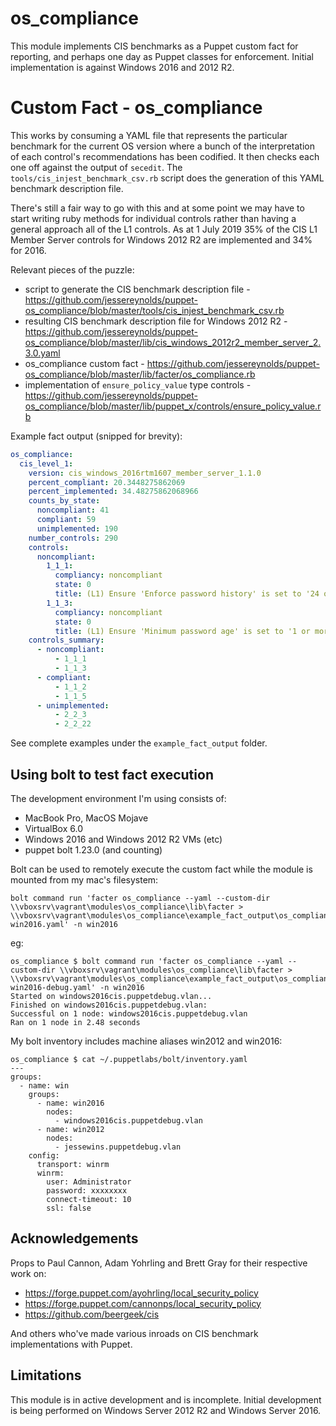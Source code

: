 
# os_compliance

This module implements CIS benchmarks as a Puppet custom fact for reporting, and perhaps one day as Puppet classes for enforcement. Initial implementation is against Windows 2016 and 2012 R2.

# Custom Fact - os_compliance

This works by consuming a YAML file that represents the particular benchmark for the current OS version
where a bunch of the interpretation of each control's recommendations has been codified.
It then checks each one off against the output of `secedit`.
The `tools/cis_injest_benchmark_csv.rb` script does the generation of this YAML benchmark description file.

There's still a fair way to go with this and at some point we may have to start writing ruby methods for
individual controls rather than having a general approach all of the L1 controls.
As at 1 July 2019 35% of the CIS L1 Member Server controls for Windows 2012 R2 are implemented and 34% for 2016.

Relevant pieces of the puzzle:

- script to generate the CIS benchmark description file - https://github.com/jessereynolds/puppet-os_compliance/blob/master/tools/cis_injest_benchmark_csv.rb
- resulting CIS benchmark description file for Windows 2012 R2 - https://github.com/jessereynolds/puppet-os_compliance/blob/master/lib/cis_windows_2012r2_member_server_2.3.0.yaml
- os_compliance custom fact - https://github.com/jessereynolds/puppet-os_compliance/blob/master/lib/facter/os_compliance.rb
- implementation of `ensure_policy_value` type controls - https://github.com/jessereynolds/puppet-os_compliance/blob/master/lib/puppet_x/controls/ensure_policy_value.rb

Example fact output (snipped for brevity):

```yaml
os_compliance:
  cis_level_1:
    version: cis_windows_2016rtm1607_member_server_1.1.0
    percent_compliant: 20.3448275862069
    percent_implemented: 34.48275862068966
    counts_by_state:
      noncompliant: 41
      compliant: 59
      unimplemented: 190
    number_controls: 290
    controls:
      noncompliant:
        1_1_1:
          compliancy: noncompliant
          state: 0
          title: (L1) Ensure 'Enforce password history' is set to '24 or more password(s)'
        1_1_3:
          compliancy: noncompliant
          state: 0
          title: (L1) Ensure 'Minimum password age' is set to '1 or more day(s)'
    controls_summary:
      - noncompliant:
          - 1_1_1
          - 1_1_3
      - compliant:
          - 1_1_2
          - 1_1_5
      - unimplemented:
          - 2_2_3
          - 2_2_22
```

See complete examples under the `example_fact_output` folder.

## Using bolt to test fact execution

The development environment I'm using consists of:

- MacBook Pro, MacOS Mojave
- VirtualBox 6.0
- Windows 2016 and Windows 2012 R2 VMs (etc)
- puppet bolt 1.23.0 (and counting)

Bolt can be used to remotely execute the custom fact while the module is mounted from my mac's filesystem:

```
bolt command run 'facter os_compliance --yaml --custom-dir \\vboxsrv\vagrant\modules\os_compliance\lib\facter > \\vboxsrv\vagrant\modules\os_compliance\example_fact_output\os_compliance-win2016.yaml' -n win2016
```

eg:

```
os_compliance $ bolt command run 'facter os_compliance --yaml --custom-dir \\vboxsrv\vagrant\modules\os_compliance\lib\facter > \\vboxsrv\vagrant\modules\os_compliance\example_fact_output\os_compliance-win2016-debug.yaml' -n win2016
Started on windows2016cis.puppetdebug.vlan...
Finished on windows2016cis.puppetdebug.vlan:
Successful on 1 node: windows2016cis.puppetdebug.vlan
Ran on 1 node in 2.48 seconds
```

My bolt inventory includes machine aliases win2012 and win2016:

```
os_compliance $ cat ~/.puppetlabs/bolt/inventory.yaml
---
groups:
  - name: win
    groups:
      - name: win2016
        nodes:
          - windows2016cis.puppetdebug.vlan
      - name: win2012
        nodes:
          - jessewins.puppetdebug.vlan
    config:
      transport: winrm
      winrm:
        user: Administrator
        password: xxxxxxxx
        connect-timeout: 10
        ssl: false
```

## Acknowledgements

Props to Paul Cannon, Adam Yohrling and Brett Gray for their respective work on:

- https://forge.puppet.com/ayohrling/local_security_policy
- https://forge.puppet.com/cannonps/local_security_policy
- https://github.com/beergeek/cis

And others who've made various inroads on CIS benchmark implementations with Puppet.

## Limitations

This module is in active development and is incomplete. Initial development is being performed on Windows Server 2012 R2 and Windows Server 2016.
